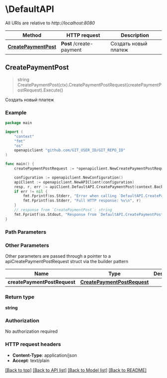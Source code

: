 # \DefaultAPI

All URIs are relative to *http://localhost:8080*

Method | HTTP request | Description
------------- | ------------- | -------------
[**CreatePaymentPost**](DefaultAPI.md#CreatePaymentPost) | **Post** /create-payment | Создать новый платеж



## CreatePaymentPost

> string CreatePaymentPost(ctx).CreatePaymentPostRequest(createPaymentPostRequest).Execute()

Создать новый платеж



### Example

```go
package main

import (
	"context"
	"fmt"
	"os"
	openapiclient "github.com/GIT_USER_ID/GIT_REPO_ID"
)

func main() {
	createPaymentPostRequest := *openapiclient.NewCreatePaymentPostRequest() // CreatePaymentPostRequest | 

	configuration := openapiclient.NewConfiguration()
	apiClient := openapiclient.NewAPIClient(configuration)
	resp, r, err := apiClient.DefaultAPI.CreatePaymentPost(context.Background()).CreatePaymentPostRequest(createPaymentPostRequest).Execute()
	if err != nil {
		fmt.Fprintf(os.Stderr, "Error when calling `DefaultAPI.CreatePaymentPost``: %v\n", err)
		fmt.Fprintf(os.Stderr, "Full HTTP response: %v\n", r)
	}
	// response from `CreatePaymentPost`: string
	fmt.Fprintf(os.Stdout, "Response from `DefaultAPI.CreatePaymentPost`: %v\n", resp)
}
```

### Path Parameters



### Other Parameters

Other parameters are passed through a pointer to a apiCreatePaymentPostRequest struct via the builder pattern


Name | Type | Description  | Notes
------------- | ------------- | ------------- | -------------
 **createPaymentPostRequest** | [**CreatePaymentPostRequest**](CreatePaymentPostRequest.md) |  | 

### Return type

**string**

### Authorization

No authorization required

### HTTP request headers

- **Content-Type**: application/json
- **Accept**: text/plain

[[Back to top]](#) [[Back to API list]](../README.md#documentation-for-api-endpoints)
[[Back to Model list]](../README.md#documentation-for-models)
[[Back to README]](../README.md)

